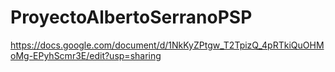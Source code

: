 # ProyectoAlbertoSerranoPSP
https://docs.google.com/document/d/1NkKyZPtgw_T2TpizQ_4pRTkiQuOHMoMg-EPyhScmr3E/edit?usp=sharing
